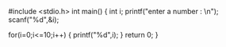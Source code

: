 #include <stdio.h>
int main()
{
int i;
printf("enter a number : \n");
scanf("%d",&i);

for(i=0;i<=10;i++)
 {
 printf("%d",i);
 }
 return 0;
}
